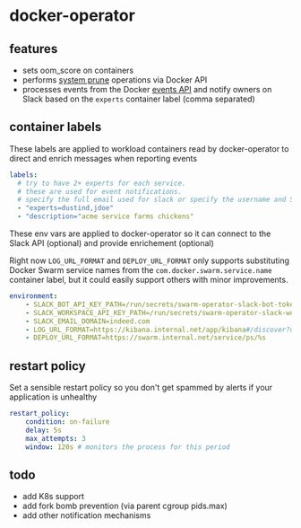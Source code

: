 # docker-operator

## features

- sets oom_score on containers
- performs [system prune](https://docs.docker.com/engine/reference/commandline/system_prune/#usage) operations via Docker API
- processes events from the Docker [events API](https://docs.docker.com/engine/api/v1.31/#operation/SystemEvents) and notify owners on Slack based on the `experts` container label (comma separated)

## container labels

These labels are applied to workload containers read by docker-operator to direct and enrich messages when reporting events

```yaml
labels:
  # try to have 2+ experts for each service.
  # these are used for event notifications.
  # specify the full email used for slack or specify the username and SLACK_EMAIL_DOMAIN env var.
  - "experts=dustind,jdoe"
  - "description="acme service farms chickens"
```

These env vars are applied to docker-operator so it can connect to the Slack API (optional) and provide enrichement (optional)

Right now `LOG_URL_FORMAT` and `DEPLOY_URL_FORMAT` only supports substituting Docker Swarm service names from the `com.docker.swarm.service.name` container label, but it could easily support others with minor improvements.

```yaml
environment:
    - SLACK_BOT_API_KEY_PATH=/run/secrets/swarm-operator-slack-bot-token
    - SLACK_WORKSPACE_API_KEY_PATH=/run/secrets/swarm-operator-slack-workspace-token
    - SLACK_EMAIL_DOMAIN=indeed.com
    - LOG_URL_FORMAT=https://kibana.internal.net/app/kibana#/discover?query=%[1]s
    - DEPLOY_URL_FORMAT=https://swarm.internal.net/service/ps/%s
```

## restart policy

Set a sensible restart policy so you don't get spammed by alerts if your application is unhealthy

```yaml
restart_policy:
    condition: on-failure
    delay: 5s
    max_attempts: 3
    window: 120s # monitors the process for this period
```

## todo

- add K8s support
- add fork bomb prevention (via parent cgroup pids.max)
- add other notification mechanisms